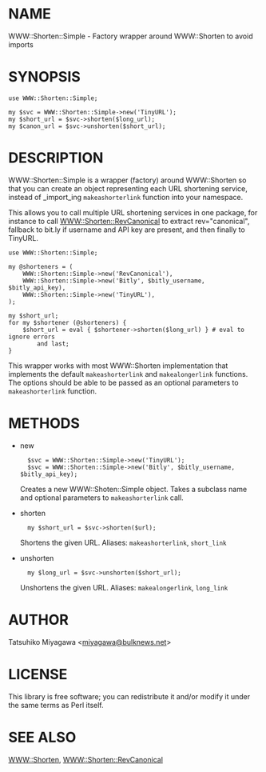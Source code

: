 # NAME

WWW::Shorten::Simple - Factory wrapper around WWW::Shorten to avoid imports

# SYNOPSIS

    use WWW::Shorten::Simple;

    my $svc = WWW::Shorten::Simple->new('TinyURL');
    my $short_url = $svc->shorten($long_url);
    my $canon_url = $svc->unshorten($short_url);

# DESCRIPTION

WWW::Shorten::Simple is a wrapper (factory) around WWW::Shorten so
that you can create an object representing each URL shortening
service, instead of _import_ing `makeashorterlink` function into
your namespace.

This allows you to call multiple URL shortening services in one
package, for instance to call [WWW::Shorten::RevCanonical](https://metacpan.org/pod/WWW::Shorten::RevCanonical) to extract
rev="canonical", fallback to bit.ly if username and API key are
present, and then finally to TinyURL.

    use WWW::Shorten::Simple;

    my @shorteners = (
        WWW::Shorten::Simple->new('RevCanonical'),
        WWW::Shorten::Simple->new('Bitly', $bitly_username, $bitly_api_key),
        WWW::Shorten::Simple->new('TinyURL'),
    );

    my $short_url;
    for my $shortener (@shorteners) {
        $short_url = eval { $shortener->shorten($long_url) } # eval to ignore errors
            and last;
    }

This wrapper works with most WWW::Shorten implementation that
implements the default `makeashorterlink` and `makealongerlink`
functions. The options should be able to be passed as an optional
parameters to `makeashorterlink` function.

# METHODS

- new

        $svc = WWW::Shorten::Simple->new('TinyURL');
        $svc = WWW::Shorten::Simple->new('Bitly', $bitly_username, $bitly_api_key);

    Creates a new WWW::Shoten::Simple object. Takes a subclass name and
    optional parameters to `makeashorterlink` call.

- shorten

        my $short_url = $svc->shorten($url);

    Shortens the given URL. Aliases: `makeashorterlink`, `short_link`

- unshorten

        my $long_url = $svc->unshorten($short_url);

    Unshortens the given URL. Aliases: `makealongerlink`, `long_link`

# AUTHOR

Tatsuhiko Miyagawa &lt;miyagawa@bulknews.net>

# LICENSE

This library is free software; you can redistribute it and/or modify
it under the same terms as Perl itself.

# SEE ALSO

[WWW::Shorten](https://metacpan.org/pod/WWW::Shorten), [WWW::Shorten::RevCanonical](https://metacpan.org/pod/WWW::Shorten::RevCanonical)
